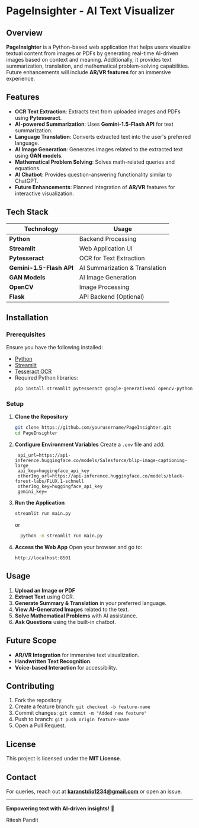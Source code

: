

# PageInsighter - AI Text Visualizer

## Overview

**PageInsighter** is a Python-based web application that helps users visualize textual content from images or PDFs by generating real-time AI-driven images based on context and meaning. Additionally, it provides text summarization, translation, and mathematical problem-solving capabilities. Future enhancements will include **AR/VR features** for an immersive experience.

## Features

- **OCR Text Extraction**: Extracts text from uploaded images and PDFs using **Pytesseract**.
- **AI-powered Summarization**: Uses **Gemini-1.5-Flash API** for text summarization.
- **Language Translation**: Converts extracted text into the user's preferred language.
- **AI Image Generation**: Generates images related to the extracted text using **GAN models**.
- **Mathematical Problem Solving**: Solves math-related queries and equations.
- **AI Chatbot**: Provides question-answering functionality similar to ChatGPT.
- **Future Enhancements**: Planned integration of **AR/VR** features for interactive visualization.

## Tech Stack

| Technology               | Usage                          |
| ------------------------ | ------------------------------ |
| **Python**               | Backend Processing             |
| **Streamlit**            | Web Application UI             |
| **Pytesseract**          | OCR for Text Extraction        |
| **Gemini-1.5-Flash API** | AI Summarization & Translation |
| **GAN Models**           | AI Image Generation            |
| **OpenCV**               | Image Processing               |
| **Flask**                | API Backend (Optional)         |

## Installation

### Prerequisites

Ensure you have the following installed:

- [Python](https://www.python.org/)
- [Streamlit](https://streamlit.io/)
- [Tesseract OCR](https://github.com/tesseract-ocr/tesseract)
- Required Python libraries:
  ```sh
  pip install streamlit pytesseract google-generativeai opencv-python Flask numpy requests
  ```

### Setup

1. **Clone the Repository**

   ```sh
   git clone https://github.com/yourusername/PageInsighter.git
   cd PageInsighter
   ```

2. **Configure Environment Variables**
   Create a `.env` file and add:

   ```env
    api_url=https://api-inference.huggingface.co/models/Salesforce/blip-image-captioning-large
    api_key=huggingface_api_key
    otherImg_url=https://api-inference.huggingface.co/models/black-forest-labs/FLUX.1-schnell
    otherImg_key=huggingface_api_key
    gemini_key=

   ```

3. **Run the Application**

   ```sh
   streamlit run main.py
   ```
   or

   ```sh
     python -m streamlit run main.py

5. **Access the Web App**
   Open your browser and go to:

   ```
   http://localhost:8501
   ```

## Usage

1. **Upload an Image or PDF**
2. **Extract Text** using OCR.
3. **Generate Summary & Translation** in your preferred language.
4. **View AI-Generated Images** related to the text.
5. **Solve Mathematical Problems** with AI assistance.
6. **Ask Questions** using the built-in chatbot.

## Future Scope

- **AR/VR Integration** for immersive text visualization.
- **Handwritten Text Recognition**.
- **Voice-based Interaction** for accessibility.

## Contributing

1. Fork the repository.
2. Create a feature branch: `git checkout -b feature-name`
3. Commit changes: `git commit -m "Added new feature"`
4. Push to branch: `git push origin feature-name`
5. Open a Pull Request.

## License

This project is licensed under the **MIT License**.

## Contact

For queries, reach out at **[karanstdio1234@gmail.com](mailto\:karanstdio1234@gmail.com)** or open an issue.

---

**Empowering text with AI-driven insights!** 🚀

Ritesh Pandit
